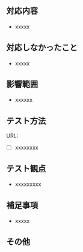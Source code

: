 ## 対応内容
- xxxxx
　

## 対応しなかったこと
- xxxxx
　

## 影響範囲
- xxxxxx
　

## テスト方法
URL:

- [ ] xxxxxxxx

## テスト観点
- xxxxxxxxx
　

## 補足事項
- xxxxx
　

## その他
